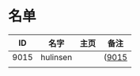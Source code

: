 
# 名单

|  ID    |  名字    |  主页    | 备注     |
| ---- | ---- | ---- | ---- |
|   9015   |    hulinsen   |      |    ([9015](9015.md)  |
|      |      |      |      |

